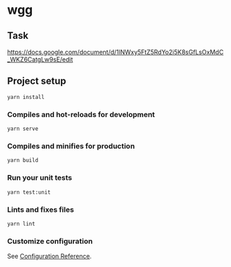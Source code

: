 # wgg

## Task
https://docs.google.com/document/d/1lNWxy5FtZ5RdYo2i5K8sGfLsOxMdC_WKZ6CatgLw9sE/edit

## Project setup
```
yarn install
```

### Compiles and hot-reloads for development
```
yarn serve
```

### Compiles and minifies for production
```
yarn build
```

### Run your unit tests
```
yarn test:unit
```

### Lints and fixes files
```
yarn lint
```

### Customize configuration
See [Configuration Reference](https://cli.vuejs.org/config/).
